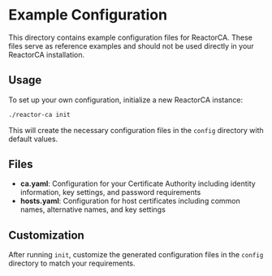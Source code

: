 # Example Configuration

This directory contains example configuration files for ReactorCA. These files serve as reference examples and should not be used directly in your ReactorCA installation.

## Usage

To set up your own configuration, initialize a new ReactorCA instance:

```bash
./reactor-ca init
```

This will create the necessary configuration files in the `config` directory with default values.

## Files

- **ca.yaml**: Configuration for your Certificate Authority including identity information, key settings, and password requirements
- **hosts.yaml**: Configuration for host certificates including common names, alternative names, and key settings

## Customization

After running `init`, customize the generated configuration files in the `config` directory to match your requirements.